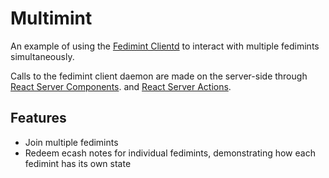 # Multimint

An example of using the [Fedimint Clientd](https://github.com/fedimint/fedimint-clientd) to interact with multiple fedimints simultaneously.

Calls to the fedimint client daemon are made on the server-side through [React Server Components](https://react.dev/reference/rsc/server-components). and [React Server Actions](https://react.dev/reference/rsc/server-actions).

## Features

- Join multiple fedimints
- Redeem ecash notes for individual fedimints, demonstrating how each fedimint has its own state
